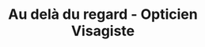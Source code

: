---
title: "Au delà du regard - Opticien Visagiste"
url: /nimes/au-dela-du-regard-opticien-visagiste/
shop: opticien
---